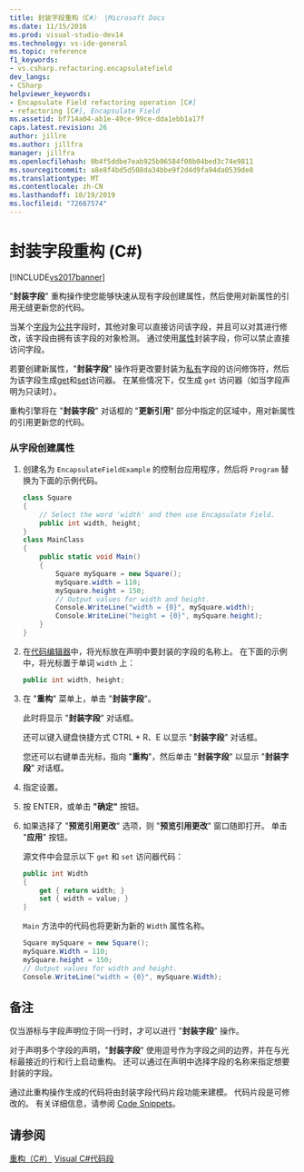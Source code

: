 ```yaml
---
title: 封装字段重构（C#） |Microsoft Docs
ms.date: 11/15/2016
ms.prod: visual-studio-dev14
ms.technology: vs-ide-general
ms.topic: reference
f1_keywords:
- vs.csharp.refactoring.encapsulatefield
dev_langs:
- CSharp
helpviewer_keywords:
- Encapsulate Field refactoring operation [C#]
- refactoring [C#], Encapsulate Field
ms.assetid: bf714a04-ab1e-49ce-99ce-dda1ebb1a17f
caps.latest.revision: 26
author: jillre
ms.author: jillfra
manager: jillfra
ms.openlocfilehash: 0b4f5ddbe7eab925b06584f00b04bed3c74e9811
ms.sourcegitcommit: a8e8f4bd5d508da34bbe9f2d4d9fa94da0539de0
ms.translationtype: MT
ms.contentlocale: zh-CN
ms.lasthandoff: 10/19/2019
ms.locfileid: "72667574"
---
```

# <a name="encapsulate-field-refactoring-c"></a>封装字段重构 (C#)
[!INCLUDE[vs2017banner](../includes/vs2017banner.md)]

"**封装字段**" 重构操作使您能够快速从现有字段创建属性，然后使用对新属性的引用无缝更新您的代码。

 当某个[字段](https://msdn.microsoft.com/library/3cbb2f61-75f8-4cce-b4ef-f5d1b3de0db7)为[公共](https://msdn.microsoft.com/library/0ae45d16-a551-4b74-9845-57208de1328e)字段时，其他对象可以直接访问该字段，并且可以对其进行修改，该字段由拥有该字段的对象检测。 通过使用[属性](https://msdn.microsoft.com/library/e295a8a2-b357-4ee7-a12e-385a44146fa8)封装字段，你可以禁止直接访问字段。

 若要创建新属性，"**封装字段**" 操作将更改要封装为[私有](https://msdn.microsoft.com/library/654c0bb8-e6ac-4086-bf96-7474fa6aa1c8)字段的访问修饰符，然后为该字段生成[get](https://msdn.microsoft.com/library/a52de048-fbe0-41b0-82ec-8e4ac04d3a71)和[set](https://msdn.microsoft.com/library/30d7e4e5-cc2e-4635-a597-14a724879619)访问器。 在某些情况下，仅生成 `get` 访问器（如当字段声明为只读时）。

 重构引擎将在 "**封装字段**" 对话框的 "**更新引用**" 部分中指定的区域中，用对新属性的引用更新您的代码。

### <a name="to-create-a-property-from-a-field"></a>从字段创建属性

1. 创建名为 `EncapsulateFieldExample` 的控制台应用程序，然后将 `Program` 替换为下面的示例代码。

    ```csharp
    class Square
    {
        // Select the word 'width' and then use Encapsulate Field.
        public int width, height;
    }
    class MainClass
    {
        public static void Main()
        {
            Square mySquare = new Square();
            mySquare.width = 110;
            mySquare.height = 150;
            // Output values for width and height.
            Console.WriteLine("width = {0}", mySquare.width);
            Console.WriteLine("height = {0}", mySquare.height);
        }
    }
    ```

2. 在[代码编辑器](../ide/writing-code-in-the-code-and-text-editor.md)中，将光标放在声明中要封装的字段的名称上。 在下面的示例中，将光标置于单词 `width` 上：

    ```csharp
    public int width, height;
    ```

3. 在 "**重构**" 菜单上，单击 "**封装字段**"。

     此时将显示 "**封装字段**" 对话框。

     还可以键入键盘快捷方式 CTRL + R、E 以显示 "**封装字段**" 对话框。

     您还可以右键单击光标，指向 "**重构**"，然后单击 "**封装字段**" 以显示 "**封装字段**" 对话框。

4. 指定设置。

5. 按 ENTER，或单击 **"确定"** 按钮。

6. 如果选择了 "**预览引用更改**" 选项，则 "**预览引用更改**" 窗口随即打开。 单击 "**应用**" 按钮。

     源文件中会显示以下 `get` 和 `set` 访问器代码：

    ```csharp
    public int Width
    {
        get { return width; }
        set { width = value; }
    }
    ```

     `Main` 方法中的代码也将更新为新的 `Width` 属性名称。

    ```csharp
    Square mySquare = new Square();
    mySquare.Width = 110;
    mySquare.height = 150;
    // Output values for width and height.
    Console.WriteLine("width = {0}", mySquare.Width);
    ```

## <a name="remarks"></a>备注
 仅当游标与字段声明位于同一行时，才可以进行 "**封装字段**" 操作。

 对于声明多个字段的声明，"**封装字段**" 使用逗号作为字段之间的边界，并在与光标最接近的行和行上启动重构。 还可以通过在声明中选择字段的名称来指定想要封装的字段。

 通过此重构操作生成的代码将由封装字段代码片段功能来建模。 代码片段是可修改的。 有关详细信息，请参阅 [Code Snippets](../ide/code-snippets.md)。

## <a name="see-also"></a>请参阅
 [重构（C#）](../csharp-ide/refactoring-csharp.md) [Visual C#代码段](../ide/visual-csharp-code-snippets.md)